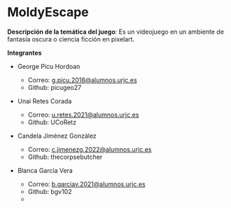 # MoldyEscape

**Descripción de la temática del juego**: Es un videojuego en un ambiente de fantasía oscura o ciencia ficción en pixelart. 

**Integrantes**

  - George Picu Hordoan
    - Correo: g.picu.2018@alumnos.urjc.es
    - Github: picugeo27
  
  - Unai Retes Corada 
    - Correo: u.retes.2021@alumnos.urjc.es
    - Github: UCoRetz

  - Candela Jiménez González 
    - Correo: c.jimenezg.2022@alumnos.urjc.es
    - Github: thecorpsebutcher

  - Blanca García Vera 
    - Correo: b.garciav.2021@alumnos.urjc.es
    - Github: bgv102
    - 

